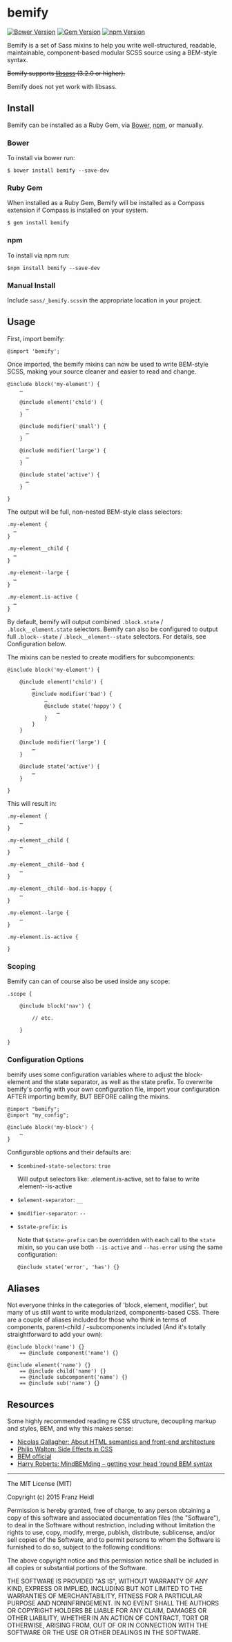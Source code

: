 # bemify

[![Bower Version](https://img.shields.io/bower/v/bemify.svg)](https://img.shields.io/bower/v/bemify.svg)
[![Gem Version](https://img.shields.io/gem/v/bemify.svg)](https://img.shields.io/gem/v/bemify.svg)
[![npm Version](https://img.shields.io/npm/v/bemify.svg)](https://img.shields.io/npm/v/bemify.svg)

Bemify is a set of Sass mixins to help you write well-structured, readable, maintainable, component-based modular SCSS source using a BEM-style syntax.

~~Bemify supports [libsass](https://github.com/sass/libsass) (3.2.0 or higher).~~

Bemify does not yet work with libsass.


## Install

Bemify can be installed as a Ruby Gem, via [Bower](http://bower.io), [npm](https://www.npmjs.com), or manually.

### Bower
To install via bower run:

    $ bower install bemify --save-dev

### Ruby Gem
When installed as a Ruby Gem, Bemify will be installed as a Compass extension if Compass is installed on your system.

    $ gem install bemify

### npm
To install via npm run:

    $npm install bemify --save-dev

### Manual Install
Include `sass/_bemify.scss`in the appropriate location in your project.



## Usage
First, import bemify:

    @import 'bemify';


Once imported, the bemify mixins can now be used to write BEM-style SCSS, making your source cleaner and easier to read and change.

    @include block('my-element') {
        …

        @include element('child') {
          …
        }

        @include modifier('small') {
          …
        }

        @include modifier('large') {
          …
        }

        @include state('active') {
          …
        }

    }

The output will be full, non-nested BEM-style class selectors:


    .my-element {
      …
    }

    .my-element__child {
      …
    }

    .my-element--large {
      …
    }

    .my-element.is-active {
      …
    }

By default, bemify will output combined `.block.state` / `.block__element.state` selectors.
Bemify can also be configured to output full `.block--state` / `.block__element--state` selectors.
For details, see Configuration below.


The mixins can be nested to create modifiers for subcomponents:

    @include block('my-element') {

        @include element('child') {
            …
            @include modifier('bad') {
                …
                @include state('happy') {
                    …
                }
            }
        }

        @include modifier('large') {
            …
        }

        @include state('active') {
            …
        }

    }

This will result in:

    .my-element {
        …
    }

    .my-element__child {
        …
    }

    .my-element__child--bad {
        …
    }

    .my-element__child--bad.is-happy {
        …
    }

    .my-element--large {
        …
    }

    .my-element.is-active {

    }

### Scoping

Bemify can can of course also be used inside any scope:

	.scope {

		@include block('nav') {

			// etc.

		}

	}


### Configuration Options

bemify uses some configuration variables where to adjust the block-element and the state separator, as well as the state prefix.
To overwrite bemify's config with your own configuration file, import your configuration AFTER importing bemify, BUT BEFORE calling the mixins.

    @import "bemify";
    @import "my_config";

    @include block('my-block') {
        …
    }


Configurable options and their defaults are:

* `$combined-state-selectors`: `true`

  Will output selectors like: .element.is-active, set to false to write .element--is-active

* `$element-separator`: `__`

* `$modifier-separator`: `--`

* `$state-prefix`: `is`

  Note that `$state-prefix` can be overridden with each call to the `state` mixin, so you can use both `--is-active` and `--has-error` using the same configuration:

      @include state('error', 'has') {}


## Aliases
Not everyone thinks in the categories of 'block, element, modifier', but many of us still want to write modularized, components-based CSS. There are a couple of aliases included for those who think in terms of components, parent-child / -subcomponents included (And it's totally straightforward to add your own):

    @include block('name') {}
        == @include component('name') {}

    @include element('name') {}
        == @include child('name') {}
        == @include subcomponent('name') {}
        == @include sub('name') {}





## Resources
Some highly recommended reading re CSS structure, decoupling markup and styles, BEM, and why this makes sense:


* [Nicolas Gallagher: About HTML semantics and front-end architecture](http://nicolasgallagher.com/about-html-semantics-front-end-architecture/)
* [Philip Walton: Side Effects in CSS](http://philipwalton.com/articles/side-effects-in-css/)
* [BEM official](http://getbem.com/)
* [Harry Roberts: MindBEMding – getting your head ’round BEM syntax](http://csswizardry.com/2013/01/mindbemding-getting-your-head-round-bem-syntax/)



---
The MIT License (MIT)

Copyright (c) 2015 Franz Heidl

Permission is hereby granted, free of charge, to any person obtaining a copy
of this software and associated documentation files (the "Software"), to deal
in the Software without restriction, including without limitation the rights
to use, copy, modify, merge, publish, distribute, sublicense, and/or sell
copies of the Software, and to permit persons to whom the Software is
furnished to do so, subject to the following conditions:

The above copyright notice and this permission notice shall be included in all
copies or substantial portions of the Software.

THE SOFTWARE IS PROVIDED "AS IS", WITHOUT WARRANTY OF ANY KIND, EXPRESS OR
IMPLIED, INCLUDING BUT NOT LIMITED TO THE WARRANTIES OF MERCHANTABILITY,
FITNESS FOR A PARTICULAR PURPOSE AND NONINFRINGEMENT. IN NO EVENT SHALL THE
AUTHORS OR COPYRIGHT HOLDERS BE LIABLE FOR ANY CLAIM, DAMAGES OR OTHER
LIABILITY, WHETHER IN AN ACTION OF CONTRACT, TORT OR OTHERWISE, ARISING FROM,
OUT OF OR IN CONNECTION WITH THE SOFTWARE OR THE USE OR OTHER DEALINGS IN THE
SOFTWARE.
